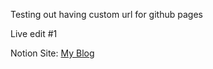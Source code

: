 Testing out having custom url for github pages

Live edit #1

Notion Site: [My Blog](https://joshua-mason.notion.site/My-Blog-6195b06c665148a685e5f8244a8c9bd9?pvs=4)
